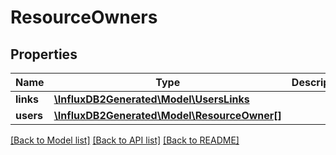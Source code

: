 # ResourceOwners

## Properties
Name | Type | Description | Notes
------------ | ------------- | ------------- | -------------
**links** | [**\InfluxDB2Generated\Model\UsersLinks**](UsersLinks.md) |  | [optional] 
**users** | [**\InfluxDB2Generated\Model\ResourceOwner[]**](ResourceOwner.md) |  | [optional] 

[[Back to Model list]](../README.md#documentation-for-models) [[Back to API list]](../README.md#documentation-for-api-endpoints) [[Back to README]](../README.md)


